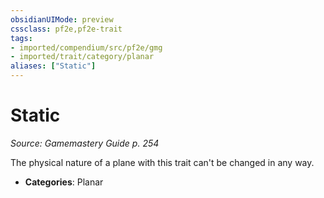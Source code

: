 ```yaml
---
obsidianUIMode: preview
cssclass: pf2e,pf2e-trait
tags:
- imported/compendium/src/pf2e/gmg
- imported/trait/category/planar
aliases: ["Static"]
---
```

# Static  
*Source: Gamemastery Guide p. 254*  

The physical nature of a plane with this trait can't be changed in any way.

- **Categories**: Planar